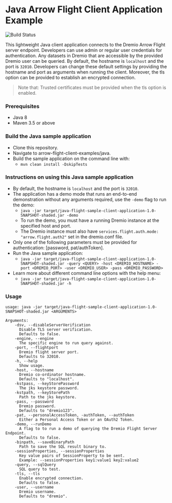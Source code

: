 # Java Arrow Flight Client Application Example
![Build Status](https://github.com/dremio-hub/arrow-flight-client-examples/workflows/java-build/badge.svg)

This lightweight Java client application connects to the Dremio Arrow Flight server endpoint. Developers can use admin or regular user credentials for authentication. Any datasets in Dremio that are accessible by the provided Dremio user can be queried. By default, the hostname is `localhost` and the port is `32010`. Developers can change these default settings by providing the hostname and port as arguments when running the client. Moreover, the tls option can be provided to establish an encrypted connection. 
> Note that: Trusted certificates must be provided when the tls option is enabled.

### Prerequisites
- Java 8
- Maven 3.5 or above

### Build the Java sample application
- Clone this repository.
- Navigate to arrow-flight-client-examples/java.
- Build the sample application on the command line with:
  - `mvn clean install -DskipTests` 

### Instructions on using this Java sample application
- By default, the hostname is `localhost` and the port is `32010`.
- The application has a demo mode that runs an end-to-end demonstration without any arguments required, use the `-demo` flag to run the demo:
  - `java -jar target/java-flight-sample-client-application-1.0-SNAPSHOT-shaded.jar -demo`
  - To run the demo, you must have a running Dremio instance at the specified host and port.
  - The Dremio instance must also have `services.flight.auth.mode: "arrow.flight.auth2"` set in the dremio.conf file.
- Only one of the following parameters must be provided for authentication: [password, pat/authToken].
- Run the Java sample application:
  - `java -jar target/java-flight-sample-client-application-1.0-SNAPSHOT-shaded.jar -query <QUERY> -host <DREMIO_HOSTNAME> -port <DREMIO_PORT> -user <DREMIO_USER> -pass <DREMIO_PASSWORD>`
- Learn more about different command line options with the help menu:
  - `java -jar target/java-flight-sample-client-application-1.0-SNAPSHOT-shaded.jar -h` 

### Usage
```
usage: java -jar target/java-flight-sample-client-application-1.0-SNAPSHOT-shaded.jar <ARGUMENTS>

Arguments:
    -dsv, --disableServerVerification
      Disable TLS server verification.
      Defaults to false.
    -engine, --engine
      The specific engine to run query against.
    -port, --flightport
      Dremio flight server port.
      Defaults to 32010.
    -h, --help
      Show usage.
    -host, --hostname
      Dremio co-ordinator hostname.
      Defaults to "localhost".
    -kstpass, --keyStorePassword
      The jks keystore password.
    -kstpath, --keyStorePath
      Path to the jks keystore.
    -pass, --password
      Dremio password.
      Defaults to "dremio123".
    -pat, --personalAccessToken, -authToken, --authToken
      Either a Personal Access Token or an OAuth2 Token.
    -demo, --runDemo
      A flag to to run a demo of querying the Dremio Flight Server Endpoint. 
      Defaults to false.
    -binpath, --saveBinaryPath
      Path to save the SQL result binary to.
    -sessionProperties, --sessionProperties
      Key value pairs of SessionProperty to be sent.
      Example: --sessionProperties key1:value1 key2:value2
    -query, --sqlQuery
      SQL query to test.
    -tls, --tls
      Enable encrypted connection.
      Defaults to false.
    -user, --username
      Dremio username.
      Defaults to "dremio".
```
